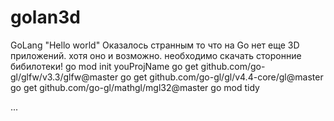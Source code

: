 # golan3d
GoLang "Hello world"
Оказалось странным то что на Go нет еще 3D приложений. хотя оно и возможно.
необходимо скачать сторонние бибилотеки!
go mod init youProjName
go get github.com/go-gl/glfw/v3.3/glfw@master
go get github.com/go-gl/gl/v4.4-core/gl@master
go get github.com/go-gl/mathgl/mgl32@master
go mod tidy

...